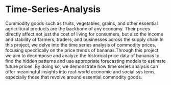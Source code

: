 # Time-Series-Analysis
Commodity goods such as fruits, vegetables, grains, and
 other essential agricultural products are the backbone of any
 economy. Their prices directly affect not just the cost of living
 for consumers, but also the income and stability of farmers,
 traders, and businesses across the supply chain.In this project,
 we delve into the time series analysis of commodity prices,
 focusing specifically on the price trends of bananas.Through
 this project, we aim to decompose and analyze the historical
 price data of bananas to find the hidden patterns and use
 appropriate forecasting models to estimate future prices. By
 doing so, we demonstrate how time series analysis can offer
 meaningful insights into real-world economic and social sys
tems, especially those that revolve around essential commodity
 goods.
